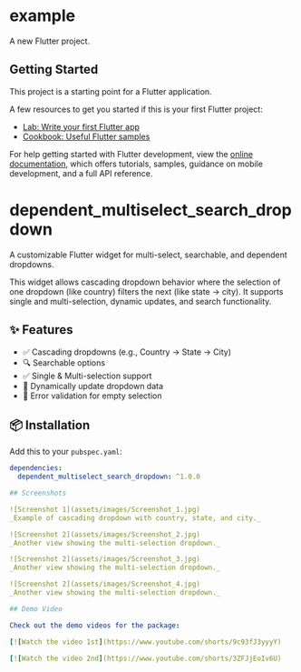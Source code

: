 # example

A new Flutter project.

## Getting Started

This project is a starting point for a Flutter application.

A few resources to get you started if this is your first Flutter project:

- [Lab: Write your first Flutter app](https://docs.flutter.dev/get-started/codelab)
- [Cookbook: Useful Flutter samples](https://docs.flutter.dev/cookbook)

For help getting started with Flutter development, view the
[online documentation](https://docs.flutter.dev/), which offers tutorials,
samples, guidance on mobile development, and a full API reference.

# dependent_multiselect_search_dropdown

A customizable Flutter widget for multi-select, searchable, and dependent dropdowns.

This widget allows cascading dropdown behavior where the selection of one dropdown (like country) filters the next (like state → city). It supports single and multi-selection, dynamic updates, and search functionality.

## ✨ Features

- ✅ Cascading dropdowns (e.g., Country → State → City)
- 🔍 Searchable options
- ✅ Single & Multi-selection support
- 🔄 Dynamically update dropdown data
- 🚫 Error validation for empty selection

## 📦 Installation

Add this to your `pubspec.yaml`:

```yaml
dependencies:
  dependent_multiselect_search_dropdown: ^1.0.0

## Screenshots

![Screenshot 1](assets/images/Screenshot_1.jpg)
_Example of cascading dropdown with country, state, and city._

![Screenshot 2](assets/images/Screenshot_2.jpg)
_Another view showing the multi-selection dropdown._

![Screenshot 2](assets/images/Screenshot_3.jpg)
_Another view showing the multi-selection dropdown._

![Screenshot 2](assets/images/Screenshot_4.jpg)
_Another view showing the multi-selection dropdown._

## Demo Video

Check out the demo videos for the package:

[![Watch the video 1st](https://www.youtube.com/shorts/9c93fJ3yyyY)

[![Watch the video 2nd](https://www.youtube.com/shorts/3ZFJjEoIv6U)
